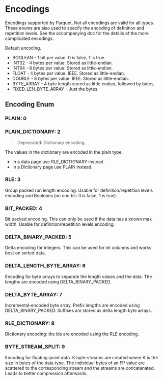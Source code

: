 # Encodings

Encodings supported by Parquet. Not all encodings are valid for all types. These
enums are also used to specify the encoding of definition and repetition levels.
See the accompanying doc for the details of the more complicated encodings.

Default encoding.

- BOOLEAN - 1 bit per value. 0 is false, 1 is true.
- INT32 - 4 bytes per value. Stored as little-endian.
- INT64 - 8 bytes per value. Stored as little-endian.
- FLOAT - 4 bytes per value. IEEE. Stored as little-endian.
- DOUBLE - 8 bytes per value. IEEE. Stored as little-endian.
- BYTE_ARRAY - 4 byte length stored as little endian, followed by bytes.
- FIXED_LEN_BYTE_ARRAY - Just the bytes.

## Encoding Enum

### PLAIN: 0

### PLAIN_DICTIONARY: 2

> Deprecated: Dictionary encoding.

The values in the dictionary are encoded in the plain type.

- In a data page use RLE_DICTIONARY instead.
- In a Dictionary page use PLAIN instead.

### RLE: 3

Group packed run length encoding. Usable for definition/repetition levels encoding and Booleans (on one bit: 0 is false, 1 is true).

### BIT_PACKED: 4

Bit packed encoding. This can only be used if the data has a known max width. Usable for definition/repetition levels encoding.

### DELTA_BINARY_PACKED: 5

Delta encoding for integers. This can be used for int columns and works best on sorted data.

### DELTA_LENGTH_BYTE_ARRAY: 6

Encoding for byte arrays to separate the length values and the data. The lengths are encoded using DELTA_BINARY_PACKED.

### DELTA_BYTE_ARRAY: 7

Incremental-encoded byte array. Prefix lengths are encoded using DELTA_BINARY_PACKED. Suffixes are stored as delta length byte arrays.

### RLE_DICTIONARY: 8

Dictionary encoding: the ids are encoded using the RLE encoding.

### BYTE_STREAM_SPLIT: 9

Encoding for floating-point data. K byte-streams are created where K is the size in bytes of the data type. The individual bytes of an FP value are scattered to the corresponding stream and the streams are concatenated. Leads to better compression afterwards.

